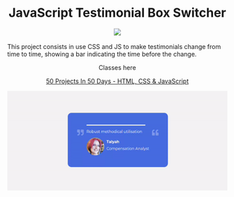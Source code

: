 <h1 align="center">
   JavaScript Testimonial Box Switcher
</h1>

<p align="center">
  <a href="https://skillicons.dev">
    <img src="https://skillicons.dev/icons?i=css,javascript" />
  </a>
</p>

<p>This project consists in use CSS and JS to make testimonials change from time to time, showing a bar indicating the time before the change.</p>

<p align="center">Classes here</p>

<p align="center">
  <a href="https://www.udemy.com/course/50-projects-50-days/">50 Projects In 50 Days - HTML, CSS & JavaScript
  </a>  
</p>

<p align="center">
  <img align="center" src="1.gif" alt="Website">  
</p>
